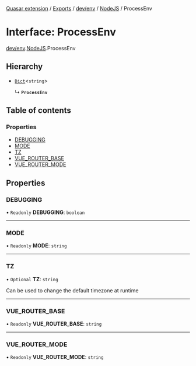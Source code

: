 [Quasar extension](../index.md) / [Exports](../modules.md) / [dev/env](../modules/dev_env.md) / [NodeJS](../modules/dev_env.NodeJS.md) / ProcessEnv

# Interface: ProcessEnv

[dev/env](../modules/dev_env.md).[NodeJS](../modules/dev_env.NodeJS.md).ProcessEnv

## Hierarchy

- [`Dict`](dev_env.NodeJS.Dict.md)<`string`\>

  ↳ **`ProcessEnv`**

## Table of contents

### Properties

- [DEBUGGING](dev_env.NodeJS.ProcessEnv.md#debugging)
- [MODE](dev_env.NodeJS.ProcessEnv.md#mode)
- [TZ](dev_env.NodeJS.ProcessEnv.md#tz)
- [VUE\_ROUTER\_BASE](dev_env.NodeJS.ProcessEnv.md#vue_router_base)
- [VUE\_ROUTER\_MODE](dev_env.NodeJS.ProcessEnv.md#vue_router_mode)

## Properties

### DEBUGGING

• `Readonly` **DEBUGGING**: `boolean`

___

### MODE

• `Readonly` **MODE**: `string`

___

### TZ

• `Optional` **TZ**: `string`

Can be used to change the default timezone at runtime

___

### VUE\_ROUTER\_BASE

• `Readonly` **VUE\_ROUTER\_BASE**: `string`

___

### VUE\_ROUTER\_MODE

• `Readonly` **VUE\_ROUTER\_MODE**: `string`
